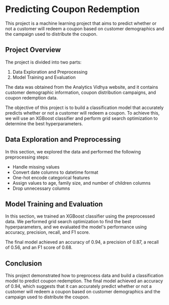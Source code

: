 # Predicting Coupon Redemption

This project is a machine learning project that aims to predict whether or not a customer will redeem a coupon based on customer demographics and the campaign used to distribute the coupon.

## Project Overview

The project is divided into two parts:

1. Data Exploration and Preprocessing
2. Model Training and Evaluation

The data was obtained from the Analytics Vidhya website, and it contains customer demographic information, coupon distribution campaigns, and coupon redemption data.

The objective of this project is to build a classification model that accurately predicts whether or not a customer will redeem a coupon. To achieve this, we will use an XGBoost classifier and perform grid search optimization to determine the best hyperparameters.

## Data Exploration and Preprocessing

In this section, we explored the data and performed the following preprocessing steps:

- Handle missing values
- Convert date columns to datetime format
- One-hot encode categorical features
- Assign values to age, family size, and number of children columns
- Drop unnecessary columns

## Model Training and Evaluation

In this section, we trained an XGBoost classifier using the preprocessed data. We performed grid search optimization to find the best hyperparameters, and we evaluated the model's performance using accuracy, precision, recall, and F1 score.

The final model achieved an accuracy of 0.94, a precision of 0.87, a recall of 0.56, and an F1 score of 0.68.

## Conclusion

This project demonstrated how to preprocess data and build a classification model to predict coupon redemption. The final model achieved an accuracy of 0.94, which suggests that it can accurately predict whether or not a customer will redeem a coupon based on customer demographics and the campaign used to distribute the coupon.
